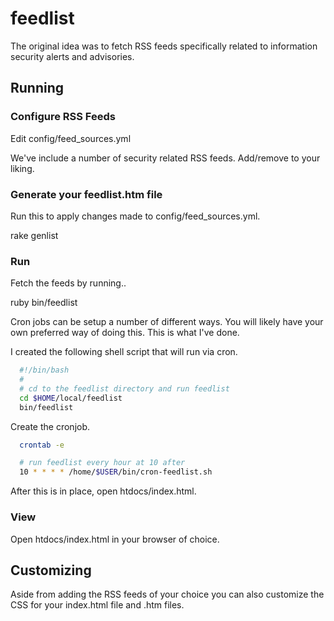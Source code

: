 # feedlist #

The original idea was to fetch RSS feeds specifically related to information
security alerts and advisories.


## Running ##

### Configure RSS Feeds ###

Edit config/feed_sources.yml

We've include a number of security related RSS feeds. Add/remove to your liking.


### Generate your feedlist.htm file ###

Run this to apply changes made to config/feed_sources.yml.

  rake genlist


### Run ###

Fetch the feeds by running..

  ruby bin/feedlist

Cron jobs can be setup a number of different ways. You will likely have your own
preferred way of doing this. This is what I've done.

I created the following shell script that will run via cron.

```bash
  #!/bin/bash
  #
  # cd to the feedlist directory and run feedlist
  cd $HOME/local/feedlist
  bin/feedlist
```

Create the cronjob.

```bash
  crontab -e
```

```bash  
  # run feedlist every hour at 10 after
  10 * * * * /home/$USER/bin/cron-feedlist.sh
```

After this is in place, open htdocs/index.html.


### View ###

Open htdocs/index.html in your browser of choice.


## Customizing ##

Aside from adding the RSS feeds of your choice you can also customize the CSS
for your index.html file and .htm files.


